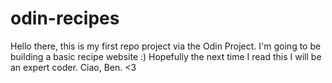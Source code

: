 # odin-recipes
Hello there, this is my first repo project via the Odin Project.
I'm going to be building a basic recipe website :)
Hopefully the next time I read this I will be an expert coder.
    Ciao,
    Ben. <3